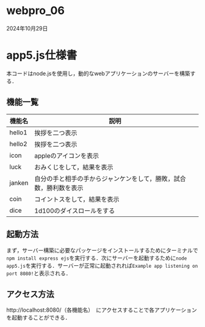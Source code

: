 # webpro_06
2024年10月29日
# app5.js仕様書
本コードはnode.jsを使用し，動的なwebアプリケーションのサーバーを構築する．

## 機能一覧
機能名 | 説明
|---------|---------|
hello1|挨拶を二つ表示
hello2| 挨拶を二つ表示
icon| appleのアイコンを表示
luck|おみくじをして，結果を表示
janken|自分の手と相手の手からジャンケンをして，勝敗，試合数，勝利数を表示
coin|コイントスをして，結果を表示
dice|1d100のダイスロールをする

## 起動方法
まず，サーバー構築に必要なパッケージをインストールするためにターミナルで```npm install express ejs```を実行する．次にサーバーを起動するために```node app5.js```を実行する．サーバーが正常に起動されれば```Example app listening on port 8080!```と表示される．

## アクセス方法
http://localhost:8080/（各機能名）　にアクセスすることで各アプリケーションを起動することができる．
